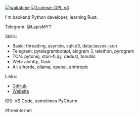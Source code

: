 [![wakatime](https://wakatime.com/badge/user/ca0cb219-088f-4a29-9d00-140073eea462.svg)](https://wakatime.com/@ca0cb219-088f-4a29-9d00-140073eea462)
[![License: GPL v3](https://img.shields.io/badge/License-GPLv3-blue.svg)](https://www.gnu.org/licenses/gpl-3.0)

I'm backend Python developer, learning Rust.

Telegram: @LapisMYT

Skills:
- Basic: threading, asyncio, sqlite3, dataclasses-json
- Telegram: pytelegrambotapi, aiogram 3, telethon, pyrogram
- TON: pytoniq, ston-fi.py, dedust, tonutils
- Web: aiohttp, flask
- AI: aihorde, ollama, openai, anthropic

Links:
- [GitHub](https://github.com/lapismyt)
- [Website](http://lapismyt.lol)

IDE: VS Code, sometimes PyCharm

#freeinternet
